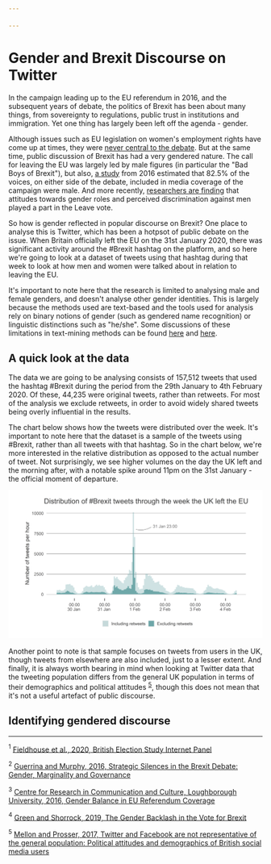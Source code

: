 ```yaml
---

---
```


# Gender and Brexit Discourse on Twitter

In the campaign leading up to the EU referendum in 2016, and the subsequent years of debate, the politics of Brexit has been about many things, from sovereignty to regulations, public trust in institutions and immigration. Yet one thing has largely been left off the agenda - gender.

Although issues such as EU legislation on women's employment rights have come up at times, they were [never central to the debate](https://ecpr.eu/Events/PaperDetails.aspx?PaperID=33436&EventID=114). But at the same time, public discussion of Brexit has had a very gendered nature. The call for leaving the EU was largely led by male figures (in particular the "Bad Boys of Brexit"), but also, [a study](https://blog.lboro.ac.uk/crcc/eu-referendum/gender-balance-eu-referendum-coverage/) from 2016 estimated that 82.5% of the voices, on either side of the debate, included in media coverage of the campaign were male. And more recently, [researchers are finding](https://papers.ssrn.com/sol3/papers.cfm?abstract_id=3429689) that attitudes towards gender roles and perceived discrimination against men played a part in the Leave vote.

So how is gender reflected in popular discourse on Brexit? One place to analyse this is Twitter, which has been a hotpsot of public debate on the issue. When Britain officially left the EU on the 31st January 2020, there was significant activity around the #Brexit hashtag on the platform, and so here we're going to look at a dataset of tweets using that hashtag during that week to look at how men and women were talked about in relation to leaving the EU.

It's important to note here that the research is limited to analysing male and female genders, and doesn't analyse other gender identities. This is largely because the methods used are text-based and the tools used for analysis rely on binary notions of gender (such as gendered name recognition) or linguistic distinctions such as "he/she". Some discussions of these limitations in text-mining methods can be found [here](https://www.frontiersin.org/articles/10.3389/fdata.2019.00029/full) and [here](http://www.digitalhumanities.org/dhq/vol/9/3/000223/000223.html).

 
## A quick look at the data
The data we are going to be analysing consists of 157,512 tweets that used the hashtag #Brexit during the period from the 29th January to 4th February 2020. Of these, 44,235 were original tweets, rather than retweets. For most of the analysis we exclude retweets, in order to avoid widely shared tweets being overly influential in the results.

The chart below shows how the tweets were distributed over the week. It's important to note here that the dataset is a sample of the tweets using #Brexit, rather than all tweets with that hashtag. So in the chart below, we're more interested in the relative distribution as opposed to the actual number of tweet. Not surprisingly, we see higher volumes on the day the UK left and the morning after, with a notable spike around 11pm on the 31st January - the official moment of departure.

![Plot of tweet frequency over time](/assets/images/plots/tweet_frequency_over_time.png)

Another point to note is that sample focuses on tweets from users in the UK, though tweets from elsewhere are also included, just to a lesser extent. And finally, it is always worth bearing in mind when looking at Twitter data that the tweeting population differs from the general UK population in terms of their demographics and political attitudes <sup>[5](#fn5)</sup>, though this does not mean that it's not a useful artefact of public discourse.

## Identifying gendered discourse

___
<a name = "fn1"><sup>1</sup> <a href = "https://www.britishelectionstudy.com/data-objects/panel-study-data/" target = "_blank">Fieldhouse et al., 2020, British Election Study Internet Panel</a></a>

<a name = "fn2"><sup>2</sup> <a href = "https://ecpr.eu/Events/PaperDetails.aspx?PaperID=33436&EventID=114" target = "_blank">Guerrina and Murphy, 2016, Strategic Silences in the Brexit Debate: Gender, Marginality and Governance</a></a>

<a name = "fn3"><sup>3</sup> <a href = "https://blog.lboro.ac.uk/crcc/eu-referendum/gender-balance-eu-referendum-coverage/" target = "_blank">Centre for Research in Communication and Culture, Loughborough University, 2016, Gender Balance in EU Referendum Coverage</a></a>

<a name = "fn4"><sup>4</sup> <a href = "https://papers.ssrn.com/sol3/papers.cfm?abstract_id=3429689" target = "_blank">Green and Shorrock, 2019, The Gender Backlash in the Vote for Brexit</a></a>

<a name = "fn5"><sup>5</sup> <a href = "https://journals.sagepub.com/doi/full/10.1177/2053168017720008" target = "_blank">Mellon and Prosser, 2017, Twitter and Facebook are not representative of the general population: Political attitudes and demographics of British social media users</a></a>






<!--stackedit_data:
eyJoaXN0b3J5IjpbMzc2NTU2OTg4LDExMDQwNTI4MjAsLTYxMT
AxOTEzMCwyMDk3OTkxMDUzLC0xNTEyOTc2ODUxXX0=
-->